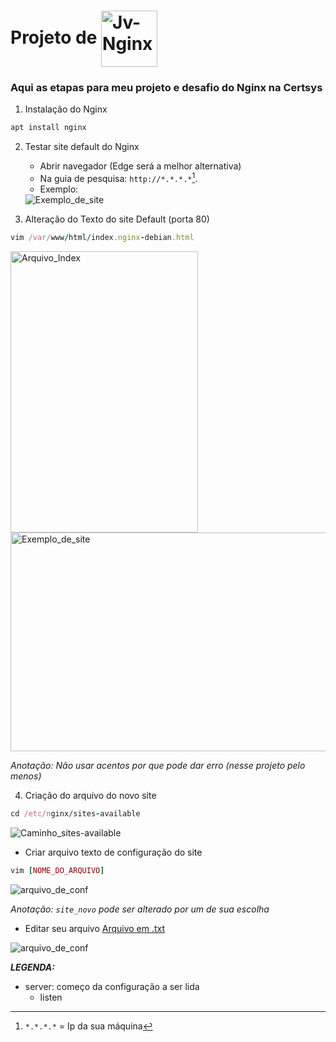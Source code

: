 # __Projeto de__ <img align="center" alt="Jv-Nginx" height="90" width="90" src="https://cdn.jsdelivr.net/gh/devicons/devicon/icons/nginx/nginx-original.svg"> 
 ### Aqui as etapas para meu projeto e desafio do Nginx na Certsys


  1. Instalação do Nginx
```ruby
apt install nginx
```
  2. Testar site default do Nginx
      - Abrir navegador (Edge será a melhor alternativa)
      - Na guia de pesquisa: `http://*.*.*.*`[^1].
      - Exemplo: 
       <img align="center" alt="Exemplo_de_site" src="https://cdn.discordapp.com/attachments/764827072652247090/956562460951842936/MicrosoftTeams-image_1.png">
   
  3. Alteração do Texto do site Default (porta 80)
```ruby
vim /var/www/html/index.nginx-debian.html
```
  <div align="left">
  <img align="center" alt="Arquivo_Index" height="450" width="300" src="https://cdn.discordapp.com/attachments/764827072652247090/956568917717946378/unknown.png">
  <img align="center" alt="Exemplo_de_site" height="350" width="600" src="https://cdn.discordapp.com/attachments/764827072652247090/956569263114715186/unknown.png">
  </div>
  
  *Anotação: Não usar acentos por que pode dar erro (nesse projeto pelo menos)*
  
  4. Criação do arquivo do novo site
```ruby
cd /etc/nginx/sites-available
```
  <div align="left">
  <img align="center" alt="Caminho_sites-available" src="https://cdn.discordapp.com/attachments/759062113808809994/957266219923300382/unknown.png">
  </div>
  
  - Criar arquivo texto de configuração do site
  ```ruby
  vim [NOME_DO_ARQUIVO]
  ```

<div align="left">
  <img align="center" alt="arquivo_de_conf" src="https://cdn.discordapp.com/attachments/759062113808809994/957269119487574076/unknown.png">
  </div>

*Anotação: `site_novo` pode ser alterado por um de sua escolha*

  - Editar seu arquivo [Arquivo em .txt](https://github.com/jvwill/Meu_Nginx/blob/main/Arquivo-Site_Novo.txt)
<div align="left">
  <img align="center" alt="arquivo_de_conf" src="https://cdn.discordapp.com/attachments/759062113808809994/957274048621064282/unknown.png">
  </div>
  
  ___LEGENDA:___
  - server: começo da configuração a ser lida
    - listen





















[^1]:`*.*.*.*` = Ip da sua máquina
